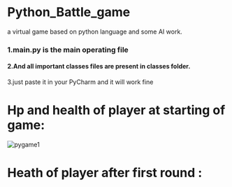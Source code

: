 # Python_Battle_game
<p>a virtual game based on python language and some AI work.</p>
<h3>1.main.py is the main operating file</h3>
<h4>2.And all important classes files are present in classes folder.</h4>
<p>3.just paste it in your PyCharm and it will work fine </p>

# Hp and health of player at starting of game:

![pygame1](https://user-images.githubusercontent.com/44469087/88173973-1544ea80-cc41-11ea-8e66-90cd4f15c46a.png)

# Heath of player after first round : 
